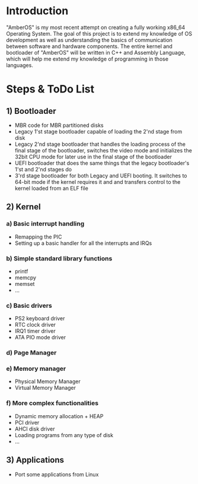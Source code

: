 # Introduction #

"AmberOS" is my most recent attempt on creating a fully working x86_64 Operating System. The goal of this project is to extend my knowledge of OS development as well as understanding the basics of communication between software and hardware components. The entire kernel and bootloader of "AmberOS"
will be written in C++ and Assembly Language, which will help me extend my knowledge of programming in those languages.

# Steps & ToDo List #

## 1) Bootloader ##

- MBR code for MBR partitioned disks
- Legacy 1'st stage bootloader capable of loading the 2'nd stage from disk
- Legacy 2'nd stage bootloader that handles the loading process of the final stage of the bootloader, switches the video mode and initializes the 32bit CPU mode for later use in the final stage of the bootloader
- UEFI bootloader that does the same things that the legacy bootloader's 1'st and 2'nd stages do
- 3'rd stage bootloader for both Legacy and UEFI booting. It switches to 64-bit mode if the kernel requires it and and transfers control to the kernel loaded from an ELF file

## 2) Kernel ##

### a) Basic interrupt handling ###

- Remapping the PIC
- Setting up a basic handler for all the interrupts and IRQs

### b) Simple standard library functions ###

- printf
- memcpy
- memset
- ...

### c) Basic drivers ###

- PS2 keyboard driver
- RTC clock driver
- IRQ1 timer driver
- ATA PIO mode driver

### d) Page Manager ###

### e) Memory manager ###

- Physical Memory Manager
- Virtual Memory Manager

### f) More complex functionalities ###

- Dynamic memory allocation + HEAP
- PCI driver
- AHCI disk driver
- Loading programs from any type of disk
- ...

## 3) Applications ##

- Port some applications from Linux
